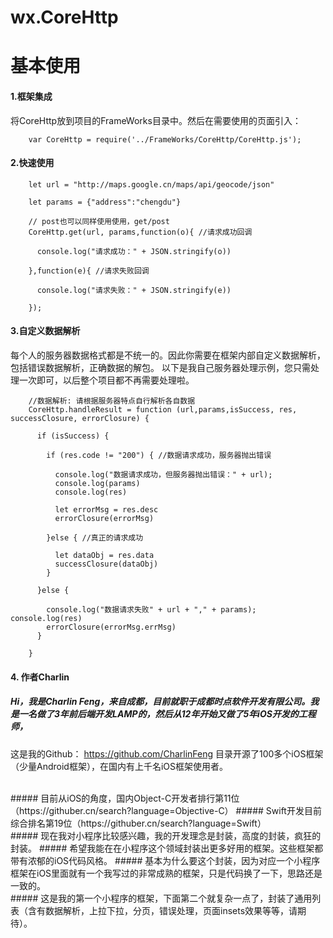 # wx.CoreHttp

基本使用
=============

#### 1.框架集成
将CoreHttp放到项目的FrameWorks目录中。然后在需要使用的页面引入：

        var CoreHttp = require('../FrameWorks/CoreHttp/CoreHttp.js');


#### 2.快速使用


        let url = "http://maps.google.cn/maps/api/geocode/json"

        let params = {"address":"chengdu"}

        // post也可以同样使用使用，get/post
        CoreHttp.get(url, params,function(o){ //请求成功回调

          console.log("请求成功：" + JSON.stringify(o))

        },function(e){ //请求失败回调

          console.log("请求失败：" + JSON.stringify(e))

        });

#### 3.自定义数据解析
每个人的服务器数据格式都是不统一的。因此你需要在框架内部自定义数据解析，包括错误数据解析，正确数据的解包。
以下是我自己服务器处理示例，您只需处理一次即可，以后整个项目都不再需要处理啦。

        //数据解析: 请根据服务器特点自行解析各自数据
        CoreHttp.handleResult = function (url,params,isSuccess, res, successClosure, errorClosure) {

          if (isSuccess) {

            if (res.code != "200") { //数据请求成功，服务器抛出错误

              console.log("数据请求成功，但服务器抛出错误：" + url);
              console.log(params)
              console.log(res)

              let errorMsg = res.desc
              errorClosure(errorMsg)

            }else { //真正的请求成功

              let dataObj = res.data
              successClosure(dataObj)
            } 

          }else {

            console.log("数据请求失败" + url + "," + params); console.log(res)
            errorClosure(errorMsg.errMsg)
          }

        }


#### 4. 作者Charlin
##### Hi，我是Charlin Feng，来自成都，目前就职于成都时点软件开发有限公司。我是一名做了3年前后端开发LAMP的，然后从12年开始又做了5年iOS开发的工程师，
这是我的Github： https://github.com/CharlinFeng 目录开源了100多个iOS框架（少量Android框架），在国内有上千名iOS框架使用者。

<br/>
##### 目前从iOS的角度，国内Object-C开发者排行第11位（https://githuber.cn/search?language=Objective-C）
##### Swift开发目前综合排名第19位（https://githuber.cn/search?language=Swift）
<br/>
##### 现在我对小程序比较感兴趣，我的开发理念是封装，高度的封装，疯狂的封装。
##### 希望我能在在小程序这个领域封装出更多好用的框架。这些框架都带有浓郁的iOS代码风格。
##### 基本为什么要这个封装，因为对应一个小程序框架在iOS里面就有一个我写过的非常成熟的框架，只是代码换了一下，思路还是一致的。

<br/>
##### 这是我的第一个小程序的框架，下面第二个就复杂一点了，封装了通用列表（含有数据解析，上拉下拉，分页，错误处理，页面insets效果等等，请期待）。
   
   
